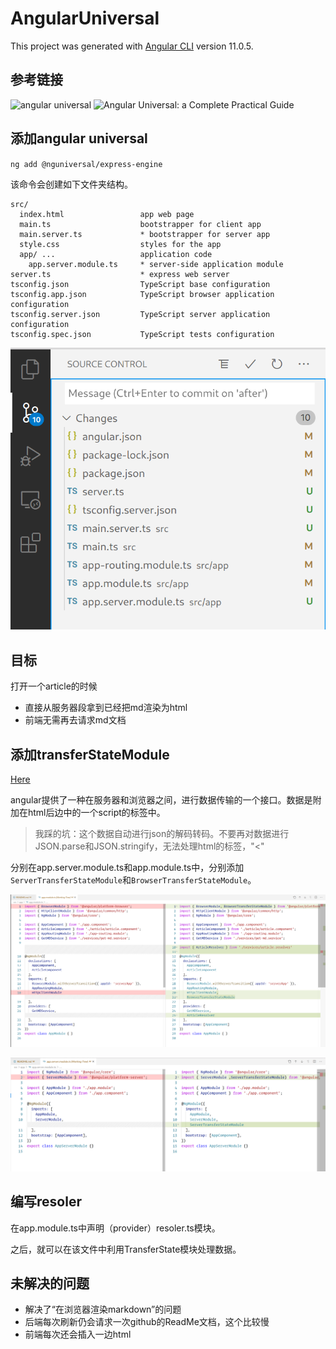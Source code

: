 # AngularUniversal

This project was generated with [Angular CLI](https://github.com/angular/angular-cli) version 11.0.5.

## 参考链接

![angular universal](https://angular.cn/guide/universal)
![Angular Universal: a Complete Practical Guide](https://blog.angular-university.io/angular-universal/)

## 添加angular universal

`ng add @nguniversal/express-engine`

该命令会创建如下文件夹结构。


```
src/
  index.html                 app web page
  main.ts                    bootstrapper for client app
  main.server.ts             * bootstrapper for server app
  style.css                  styles for the app
  app/ ...                   application code
    app.server.module.ts     * server-side application module
server.ts                    * express web server
tsconfig.json                TypeScript base configuration
tsconfig.app.json            TypeScript browser application configuration
tsconfig.server.json         TypeScript server application configuration
tsconfig.spec.json           TypeScript tests configuration
```

![被修改的文件](src/assets/2021-05-15%2018-17-06%20的屏幕截图.png)

## 目标

打开一个article的时候
- 直接从服务器段拿到已经把md渲染为html
- 前端无需再去请求md文档

## 添加transferStateModule

[Here](https://angular.cn/api/platform-browser/TransferState)


angular提供了一种在服务器和浏览器之间，进行数据传输的一个接口。数据是附加在html后边中的一个script的标签中。

> 我踩的坑：这个数据自动进行json的解码转码。不要再对数据进行JSON.parse和JSON.stringify，无法处理html的标签，"<"

分别在app.server.module.ts和app.module.ts中，分别添加`ServerTransferStateModule`和`BrowserTransferStateModule`。

![server](src/assets/2021-05-15%2020-56-04%20的屏幕截图.png)

![browser](src/assets/2021-05-15%2020-56-20%20的屏幕截图.png)


## 编写resoler

在app.module.ts中声明（provider）resoler.ts模块。

之后，就可以在该文件中利用TransferState模块处理数据。

## 未解决的问题

- 解决了“在浏览器渲染markdown”的问题
- 后端每次刷新仍会请求一次github的ReadMe文档，这个比较慢
- 前端每次还会插入一边html
